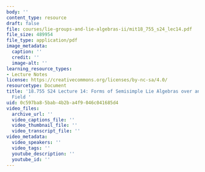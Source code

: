 ```yaml
---
body: ''
content_type: resource
draft: false
file: courses/lie-groups-and-lie-algebras-ii/mit18_755_s24_lec14.pdf
file_size: 489954
file_type: application/pdf
image_metadata:
  caption: ''
  credit: ''
  image-alt: ''
learning_resource_types:
- Lecture Notes
license: https://creativecommons.org/licenses/by-nc-sa/4.0/
resourcetype: Document
title: '18.755 S24 Lecture 14: Forms of Semisimple Lie Algebras over an Arbitrary
  Field '
uid: 0c597ba8-5bab-4b2b-a4f9-046c041685d4
video_files:
  archive_url: ''
  video_captions_file: ''
  video_thumbnail_file: ''
  video_transcript_file: ''
video_metadata:
  video_speakers: ''
  video_tags: ''
  youtube_description: ''
  youtube_id: ''
---
```

